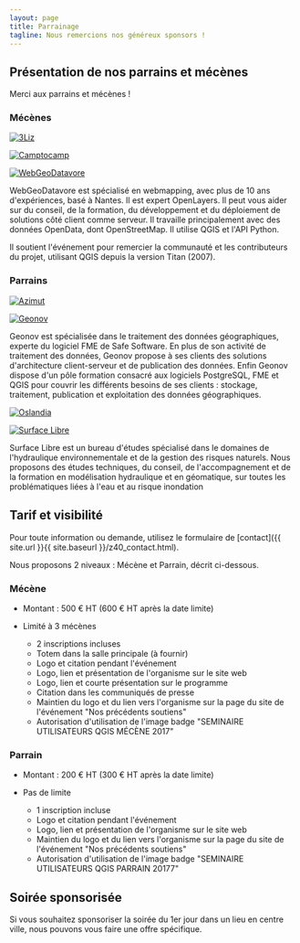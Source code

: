 ```yaml
---
layout: page
title: Parrainage
tagline: Nous remercions nos généreux sponsors !
---
```

## Présentation de nos parrains et mécènes

Merci aux parrains et mécènes !

### Mécènes

[![3Liz](https://github.com/OSGeo-fr/QGIS-conf-fr-website/raw/master/images/3liz.png)](https://www.3liz.com/)



[![Camptocamp](https://github.com/OSGeo-fr/QGIS-conf-fr-website/raw/master/images/camptocamp.png)](https://www.camptocamp.com/)



[![WebGeoDatavore](https://github.com/OSGeo-fr/QGIS-conf-fr-website/raw/master/images/webgeodatavore.png)](http://webgeodatavore.com/)

WebGeoDatavore est spécialisé en webmapping, avec plus de 10 ans d'expériences, basé à Nantes. Il est expert OpenLayers.
Il peut vous aider sur du conseil, de la formation, du développement et du déploiement de solutions côté client comme serveur. Il travaille principalement avec des données OpenData, dont OpenStreetMap. Il utilise QGIS et l'API Python.

Il soutient l'événement pour remercier la communauté et les contributeurs du projet, utilisant QGIS depuis la version Titan (2007).

### Parrains

[![Azimut](https://github.com/OSGeo-fr/QGIS-conf-fr-website/raw/master/images/azimut.png)](https://azimut.fr)



[![Geonov](https://github.com/OSGeo-fr/QGIS-conf-fr-website/raw/master/images/geonov.png)](https://www.geonov.fr/)



Geonov est spécialisée dans le traitement des données géographiques, experte du logiciel FME de Safe Software. En plus de son activité de traitement des données, Geonov propose à ses clients des solutions d'architecture client-serveur et de publication 
des données. Enfin Geonov dispose d'un pôle formation consacré aux logiciels PostgreSQL, FME et QGIS pour couvrir les différents besoins de ses clients : stockage, traitement, publication et exploitation des données géographiques.

[![Oslandia](https://github.com/OSGeo-fr/QGIS-conf-fr-website/raw/master/images/oslandia.png)](http://oslandia.com/fr/home/)

[![Surface Libre](https://github.com/OSGeo-fr/QGIS-conf-fr-website/raw/master/images/surfacelibre.png)](http://www.surfacelibre.fr)

Surface Libre est un bureau d'études spécialisé dans le domaines de l'hydraulique environnementale et de la gestion des risques naturels. Nous proposons des études techniques, du conseil, de l'accompagnement et de la formation en modélisation hydraulique et en géomatique, sur toutes les problématiques liées à l'eau et au risque inondation

## Tarif et visibilité

Pour toute information ou demande, utilisez le formulaire de [contact]({{ site.url }}{{ site.baseurl }}/z40_contact.html).

Nous proposons 2 niveaux : Mécène et Parrain, décrit ci-dessous.

### Mécène

* Montant : 500 € HT (600 € HT après la date limite)
* Limité à 3 mécènes

  * 2 inscriptions incluses
  * Totem dans la salle principale (à fournir)
  * Logo et citation pendant l'événement
  * Logo, lien et présentation de l'organisme sur le site web
  * Logo, lien et courte présentation sur le programme
  * Citation dans les communiqués de presse
  * Maintien du logo et du lien vers l'organisme sur la page du site de l'événement "Nos précédents soutiens"
  * Autorisation d'utilisation de l'image badge "SEMINAIRE UTILISATEURS QGIS MÉCÈNE 2017"

### Parrain

* Montant : 200 € HT (300 € HT après la date limite)
* Pas de limite

  * 1 inscription incluse
  * Logo et citation pendant l'événement
  * Logo, lien et présentation de l'organisme sur le site web
  * Maintien du logo et du lien vers l'organisme sur la page du site de l'événement "Nos précédents soutiens"
  * Autorisation d'utilisation de l'image badge "SEMINAIRE UTILISATEURS QGIS PARRAIN 20177"

## Soirée sponsorisée

Si vous souhaitez sponsoriser la soirée du 1er jour dans un lieu en centre ville, nous pouvons vous faire une offre spécifique. 
